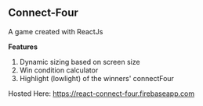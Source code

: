 ## Connect-Four
A game created with ReactJs
<br>

**Features**
1. Dynamic sizing based on screen size
2. Win condition calculator
3. Highlight (lowlight) of the winners' connectFour

Hosted Here: https://react-connect-four.firebaseapp.com
